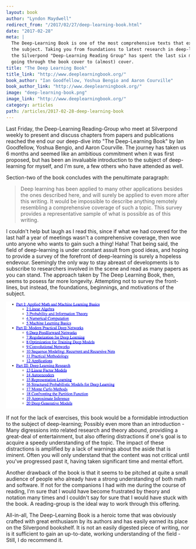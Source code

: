 ```yaml
---
layout: book
author: "Lyndon Maydwell"
redirect_from: "/2017/02/27/deep-learning-book.html"
date: "2017-02-28"
meta: |
  The Deep-Learning Book is one of the most comprehensive texts that exist on 
  the subject. Taking you from foundations to latest research in deep-learning, 
  the Silverpond "Deep-Learning Reading Group" has spent the last six months 
  going through the book cover to (almost) cover.
title: "The Deep Learning Book"
title_link: "http://www.deeplearningbook.org/"
book_author: "Ian Goodfellow, Yoshua Bengio and Aaron Courville"
book_author_link: "http://www.deeplearningbook.org/"
image: "deep-learning-book.png"
image_link: "http://www.deeplearningbook.org/"
category: articles
path: /articles/2017-02-28-deep-learning-book
---
```


Last Friday, the Deep-Learning Reading-Group who meet at Silverpond
weekly to present and discuss chapters from papers and publications
reached the end our our deep-dive into "The Deep-Learning Book" by
Ian Goodfellow, Yoshua Bengio, and Aaron Courville. The journey has
taken us 6 months and seemed like an ambitious commitment when it
was first proposed, but has been an invaluable introduction to the
subject of deep-learning for myself, and I'm sure, a few others who
have attended as well.

<!--more-->

Section-two of the book concludes with the penultimate paragraph:

> Deep learning has been applied to many other applications besides the
> ones described here, and will surely be applied to even more after this
> writing. It would be impossible to describe anything remotely resembling a
> comprehensive coverage of such a topic. This survey provides a representative
> sample of what is possible as of this writing.

I couldn't help but laugh as I read this, since if what we had covered for
the last half a year of meetings wasn't a comprehensive coverage, then woe
unto anyone who wants to gain such a thing! Haha! That being said, the field
of deep-learning is under constant assult from good ideas, and hoping to
provide a survey of the forefront of deep-learning is surely a hopeless
endevour. Seemingly the only way to stay abreast of developments is to subscribe
to researchers involved in the scene and read as many papers as you can stand.
The approach taken by The Deep Learning Book, then, seems to posess far more
longevity. Attempting not to survey the front-lines, but instead, the foundations,
beginnings, and motivations of the subject.

![](./deep-learning-book-toc.png)

If not for the lack of exercises, this book would be a formidable introduction
to the subject of deep-learning; Possibly even more than an introduction - Many
digressions into related research and theory abound, providiing a great-deal
of entertainment, but also offering distractions if one's goal is to acquire
a speedy understanding of the topic. The impact of these distractions is
amplified by a lack of warnings about the aside that is iminent. Often you
will only understand that the content was not critical until you've progressed
past it, having taken significant time and mental effort.

Another drawback of the book is that it seems to be pitched at quite a small
audience of people who already have a strong understanding of both math and
software. If not for the companions I had with me during the course of reading,
I'm sure that I would have become frustrated by theory and notation many times
and I couldn't say for sure that I would have stuck with the book. A
reading-group is the ideal way to work through this offering.

All-in-all, The Deep-Learning Book is a heroic tome that was obviously crafted
with great enthusiasm by its authors and has easily earned its place on the
Silverpond bookshelf. It is not an easily digested piece of writing,
nor is it sufficient to gain an up-to-date, working understanding of the
field - Still, I do recommend it.
